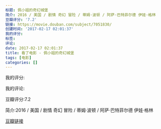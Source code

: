 ```yaml
---
标题: 佩小姐的奇幻城堡
简介: 2016 / 美国 / 剧情 奇幻 冒险 / 蒂姆·波顿 / 阿萨·巴特菲尔德 伊娃·格林
豆瓣评分: '7.2'
链接: https://movie.douban.com/subject/7051830/
创建时间: '2017-02-17 02:01:37'
我的评分:
标签:
评论:
date: 2017-02-17 02:01:37
title: 看了电影 - 佩小姐的奇幻城堡
tags: [电影]
categories: []
---
```


我的评分:

我的评论:

豆瓣评分:7.2

简介:2016 / 美国 / 剧情 奇幻 冒险 / 蒂姆·波顿 / 阿萨·巴特菲尔德 伊娃·格林

[豆瓣链接](https://movie.douban.com/subject/7051830/)

